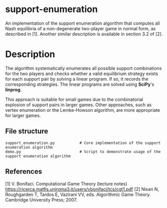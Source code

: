 # support-enumeration

An implementation of the support enumeration algorithm that computes all Nash equilibria of a non-degenerate two-player game in normal form, as described in [1]. Another similar description is available in section 3.2 of [2].

# Description

The algorithm systematically enumerates all possible support combinations for the two players and checks whether a valid equilibrium strategy exists for each support pair by solving a linear program. If so, it records the corresponding strategies. The linear programs are solved using **SciPy**'s **linprog**.

This approach is suitable for small games due to the combinatorial explosion of support pairs in larger games. Other approaches, such as vertex enumeration or the Lemke-Howson algorithm, are more appropriate for larger games. 

## File structure

```
support_enumeration.py           # Core implementation of the support enumeration algorithm
demo.py                          # Script to demonstrate usage of the support enumeration algorithm
```

## References

[1] V. Bonifaci. Computational Game Theory (lecture notes) https://ricerca.matfis.uniroma3.it/users/vbonifaci/tcs/cgt1.pdf
[2] Nisan N, Roughgarden T, Tardos E, Vazirani VV, eds. Algorithmic Game Theory. Cambridge University Press; 2007.
